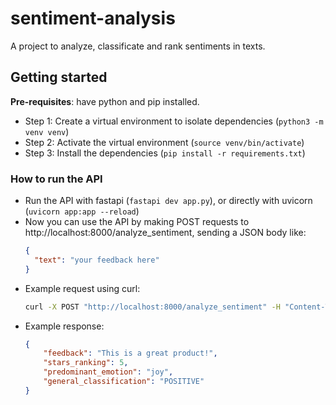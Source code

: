 # sentiment-analysis
A project to analyze, classificate and rank sentiments in texts.

## Getting started
**Pre-requisites**: have python and pip installed.
- Step 1: Create a virtual environment to isolate dependencies (`python3 -m venv venv`)
- Step 2: Activate the virtual environment (`source venv/bin/activate`)
- Step 3: Install the dependencies (`pip install -r requirements.txt`)

### How to run the API
- Run the API with fastapi (`fastapi dev app.py`), or directly with uvicorn (`uvicorn app:app --reload`)
- Now you can use the API by making POST requests to http://localhost:8000/analyze_sentiment, sending a JSON body like:
  ```json
  {
    "text": "your feedback here"
  }
  ```
- Example request using curl:
  ```bash
  curl -X POST "http://localhost:8000/analyze_sentiment" -H "Content-Type: application/json" -d '{"text": "This is a great product!"}'
  ```
- Example response:
  ```json
  {
      "feedback": "This is a great product!",
      "stars_ranking": 5,
      "predominant_emotion": "joy",
      "general_classification": "POSITIVE"
  }
  ```
